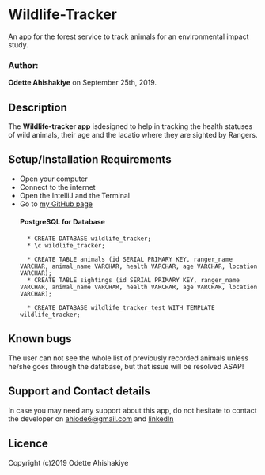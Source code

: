 # Wildlife-Tracker
An app for the forest service to track animals for an environmental impact study.
### Author: 
**Odette Ahishakiye** on September 25th, 2019.

## Description
The **Wildlife-tracker app** isdesigned to help in tracking the health statuses of wild animals, their age and the lacatio where they are sighted by Rangers.

## Setup/Installation Requirements
* Open your computer
* Connect to the internet 
* Open the IntelliJ and the Terminal
* Go to  [my GitHub page](https://github.com/ahiodette/Wildlife-Tracker)
    #### PostgreSQL for Database
        * CREATE DATABASE wildlife_tracker;
        * \c wildlife_tracker;
        
        * CREATE TABLE animals (id SERIAL PRIMARY KEY, ranger_name VARCHAR, animal_name VARCHAR, health VARCHAR, age VARCHAR, location VARCHAR);
        * CREATE TABLE sightings (id SERIAL PRIMARY KEY, ranger_name VARCHAR, animal_name VARCHAR, health VARCHAR, age VARCHAR, location VARCHAR);
        
        * CREATE DATABASE wildlife_tracker_test WITH TEMPLATE wildlife_tracker;

## Known bugs
The user can not see the whole list of previously recorded animals unless he/she goes through the database, but that issue will be resolved ASAP!


## Support and Contact details
In case you may need any support about this app, do not hesitate to contact the developer on ahiode6@gmail.com and 
[linkedIn](https://www.linkedin.com/in/odette-ahishakiye-096a39188/)

## Licence

Copyright (c)2019 Odette Ahishakiye
